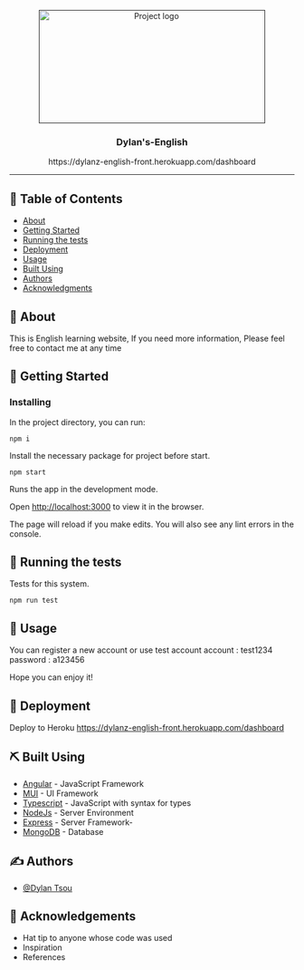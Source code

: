 <p align="center">
  <a href="" rel="noopener">
 <img width=400px height=200px src="https://i.imgur.com/epSsP5l.png" alt="Project logo"></a>
</p>

<h3 align="center">Dylan's-English</h3>
<p align="center">https://dylanz-english-front.herokuapp.com/dashboard
</p>


---

## 📝 Table of Contents

- [About](#about)
- [Getting Started](#getting_started)
- [Running the tests](#tests)
- [Deployment](#deployment)
- [Usage](#usage)
- [Built Using](#built_using)
- [Authors](#authors)
- [Acknowledgments](#acknowledgement)

## 🧐 About <a name = "about"></a>

 This is English learning website, If you need more information, Please feel free to contact me at any time

## 🏁 Getting Started <a name = "getting_started"></a>

### Installing

In the project directory, you can run:

```
npm i
```

Install the necessary package for project before start.

```
npm start
```

Runs the app in the development mode.

Open [http://localhost:3000](http://localhost:3000) to view it in the browser.

The page will reload if you make edits.
You will also see any lint errors in the console.

## 🔧 Running the tests <a name = "tests"></a>

Tests for this system.


```
npm run test
```

## 🎈 Usage <a name="usage"></a>
You can register a new account or use test account
account : test1234
password : a123456

Hope you can enjoy it!

## 🚀 Deployment <a name = "deployment"></a>

Deploy to Heroku
https://dylanz-english-front.herokuapp.com/dashboard

## ⛏️ Built Using <a name = "built_using"></a>

- [Angular](https://angular.io/) - JavaScript Framework
- [MUI](https://mui.com/) - UI Framework
- [Typescript](https://www.typescriptlang.org/) - JavaScript with syntax for types
- [NodeJs](https://nodejs.org/en/) - Server Environment
- [Express](https://expressjs.com/) - Server Framework- 
- [MongoDB](https://www.mongodb.com/) - Database

## ✍️ Authors <a name = "authors"></a>

- [@Dylan Tsou](https://github.com/dylantsouy) 

## 🎉 Acknowledgements <a name = "acknowledgement"></a>

- Hat tip to anyone whose code was used
- Inspiration
- References
